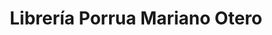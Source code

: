 ---
title: "Librería Porrua Mariano Otero"
url: /guadalajara/libreria-porrua-mariano-otero/
shop: Bücher
---